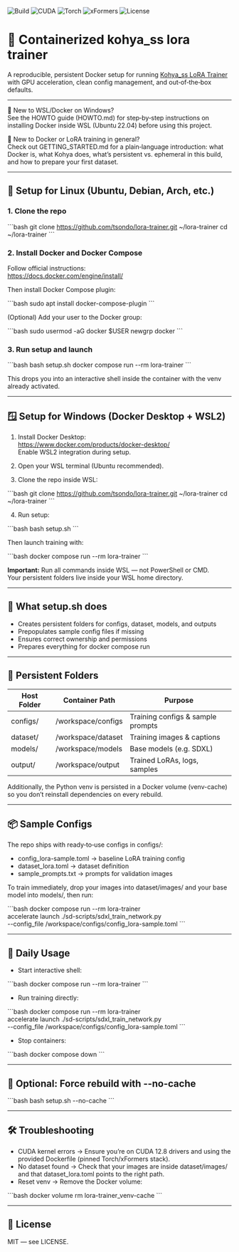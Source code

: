 ![Build](https://img.shields.io/badge/build-passing-brightgreen)
![CUDA](https://img.shields.io/badge/CUDA-12.8-blue)
![Torch](https://img.shields.io/badge/Torch-2.2.2-informational)
![xFormers](https://img.shields.io/badge/xFormers-enabled-success)
![License](https://img.shields.io/github/license/tsondo/kohya_ss_docker)

# 🧩 Containerized kohya_ss lora trainer 

A reproducible, persistent Docker setup for running [Kohya_ss LoRA Trainer](https://github.com/bmaltais/kohya_ss) with GPU acceleration, clean config management, and out‑of‑the‑box defaults.

---

📖 New to WSL/Docker on Windows?  
See the HOWTO guide (HOWTO.md) for step‑by‑step instructions on installing Docker inside WSL (Ubuntu 22.04) before using this project.

📘 New to Docker or LoRA training in general?  
Check out GETTING_STARTED.md for a plain‑language introduction: what Docker is, what Kohya does, what’s persistent vs. ephemeral in this build, and how to prepare your first dataset.

---

## 🐧 Setup for Linux (Ubuntu, Debian, Arch, etc.)

### 1. Clone the repo

\`\`\`bash
git clone https://github.com/tsondo/lora-trainer.git ~/lora-trainer
cd ~/lora-trainer
\`\`\`

### 2. Install Docker and Docker Compose

Follow official instructions:  
https://docs.docker.com/engine/install/

Then install Docker Compose plugin:

\`\`\`bash
sudo apt install docker-compose-plugin
\`\`\`

(Optional) Add your user to the Docker group:

\`\`\`bash
sudo usermod -aG docker $USER
newgrp docker
\`\`\`

### 3. Run setup and launch

\`\`\`bash
bash setup.sh
docker compose run --rm lora-trainer
\`\`\`

This drops you into an interactive shell inside the container with the venv already activated.

---

## 🪟 Setup for Windows (Docker Desktop + WSL2)

1. Install Docker Desktop:  
   https://www.docker.com/products/docker-desktop/  
   Enable WSL2 integration during setup.

2. Open your WSL terminal (Ubuntu recommended).

3. Clone the repo inside WSL:

\`\`\`bash
git clone https://github.com/tsondo/lora-trainer.git ~/lora-trainer
cd ~/lora-trainer
\`\`\`

4. Run setup:

\`\`\`bash
bash setup.sh
\`\`\`

Then launch training with:

\`\`\`bash
docker compose run --rm lora-trainer
\`\`\`

**Important:** Run all commands inside WSL — not PowerShell or CMD.  
Your persistent folders live inside your WSL home directory.

---

## 🚀 What setup.sh does

- Creates persistent folders for configs, dataset, models, and outputs  
- Prepopulates sample config files if missing  
- Ensures correct ownership and permissions  
- Prepares everything for docker compose run  

---

## 🧱 Persistent Folders

| Host Folder | Container Path       | Purpose                           |
|-------------|----------------------|-----------------------------------|
| configs/    | /workspace/configs   | Training configs & sample prompts |
| dataset/    | /workspace/dataset   | Training images & captions        |
| models/     | /workspace/models    | Base models (e.g. SDXL)           |
| output/     | /workspace/output    | Trained LoRAs, logs, samples      |

Additionally, the Python venv is persisted in a Docker volume (venv-cache) so you don’t reinstall dependencies on every rebuild.

---

## 📦 Sample Configs

The repo ships with ready‑to‑use configs in configs/:

- config_lora-sample.toml → baseline LoRA training config  
- dataset_lora.toml → dataset definition  
- sample_prompts.txt → prompts for validation images  

To train immediately, drop your images into dataset/images/ and your base model into models/, then run:

\`\`\`bash
docker compose run --rm lora-trainer \
  accelerate launch ./sd-scripts/sdxl_train_network.py \
  --config_file /workspace/configs/config_lora-sample.toml
\`\`\`

---

## 🔁 Daily Usage

- Start interactive shell:

\`\`\`bash
docker compose run --rm lora-trainer
\`\`\`

- Run training directly:

\`\`\`bash
docker compose run --rm lora-trainer \
  accelerate launch ./sd-scripts/sdxl_train_network.py \
  --config_file /workspace/configs/config_lora-sample.toml
\`\`\`

- Stop containers:

\`\`\`bash
docker compose down
\`\`\`

---

## 🧪 Optional: Force rebuild with --no-cache

\`\`\`bash
bash setup.sh --no-cache
\`\`\`

---

## 🛠 Troubleshooting

- CUDA kernel errors → Ensure you’re on CUDA 12.8 drivers and using the provided Dockerfile (pinned Torch/xFormers stack).  
- No dataset found → Check that your images are inside dataset/images/ and that dataset_lora.toml points to the right path.  
- Reset venv → Remove the Docker volume:  

\`\`\`bash
docker volume rm lora-trainer_venv-cache
\`\`\`

---

## 📜 License

MIT — see LICENSE.
